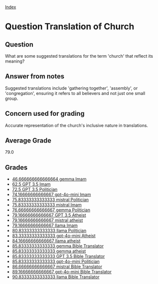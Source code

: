 
[Index](../../index.md)
# Question Translation of Church
## Question
What are some suggested translations for the term 'church' that reflect its meaning?

## Answer from notes
Suggested translations include 'gathering together', 'assembly', or 'congregation', ensuring it refers to all believers and not just one small group.

## Concern used for grading
Accurate representation of the church's inclusive nature in translations.

## Average Grade
79.0

## Grades
 * [46.666666666666664 gemma Imam](../answers/gemma_Imam/Translation_of_Church.md)
 * [62.5 GPT 3.5 Imam](../answers/GPT_3.5_Imam/Translation_of_Church.md)
 * [72.5 GPT 3.5 Politician](../answers/GPT_3.5_Politician/Translation_of_Church.md)
 * [74.16666666666667 gpt-4o-mini Imam](../answers/gpt-4o-mini_Imam/Translation_of_Church.md)
 * [75.83333333333333 mistral Politician](../answers/mistral_Politician/Translation_of_Church.md)
 * [75.83333333333333 mistral Imam](../answers/mistral_Imam/Translation_of_Church.md)
 * [76.66666666666667 gemma Politician](../answers/gemma_Politician/Translation_of_Church.md)
 * [79.16666666666667 GPT 3.5 Atheist](../answers/GPT_3.5_Atheist/Translation_of_Church.md)
 * [79.16666666666667 mistral atheist](../answers/mistral_atheist/Translation_of_Church.md)
 * [79.16666666666667 llama Imam](../answers/llama_Imam/Translation_of_Church.md)
 * [80.83333333333333 llama Politician](../answers/llama_Politician/Translation_of_Church.md)
 * [83.33333333333333 gpt-4o-mini Atheist](../answers/gpt-4o-mini_Atheist/Translation_of_Church.md)
 * [84.16666666666667 llama atheist](../answers/llama_atheist/Translation_of_Church.md)
 * [85.83333333333333 gemma Bible Translator](../answers/gemma_Bible_Translator/Translation_of_Church.md)
 * [85.83333333333333 gemma atheist](../answers/gemma_atheist/Translation_of_Church.md)
 * [85.83333333333333 GPT 3.5 Bible Translator](../answers/GPT_3.5_Bible_Translator/Translation_of_Church.md)
 * [85.83333333333333 gpt-4o-mini Politician](../answers/gpt-4o-mini_Politician/Translation_of_Church.md)
 * [86.66666666666667 mistral Bible Translator](../answers/mistral_Bible_Translator/Translation_of_Church.md)
 * [89.16666666666667 gpt-4o-mini Bible Translator](../answers/gpt-4o-mini_Bible_Translator/Translation_of_Church.md)
 * [90.83333333333333 llama Bible Translator](../answers/llama_Bible_Translator/Translation_of_Church.md)
